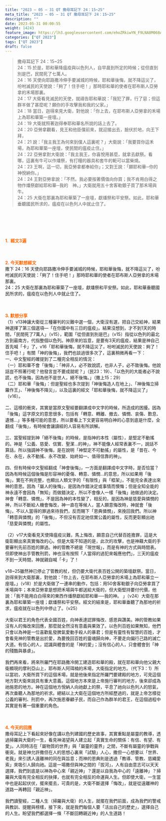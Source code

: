 ```yaml
---
title: "2023 – 05 – 31 QT 撒母耳記下 24：15~25"
meta_title: "2023 – 05 – 31 QT 撒母耳記下 24：15~25"
description: ""
date: 2023-05-31 00:00:55
weight: 14243
feature_image: https://lh3.googleusercontent.com/ehoZRkiwYN_F9LNA8M068AYxt73EavCZno-PD1cJRuf5BbSkQVUWr3gNEbt5kSs28Pb_Elg17kSrtf9ybWvojWoMV6I4tPM3vGRGDq6GkKkPdL2Gut4QAIw4-uykKUAtNiKgQKntvsU=w800
categories: ["QT 2023"]
tags: ["QT 2023"]
draft: false
---
```


<blockquote>撒母耳記下 24：15~25<br />
24：15 於是，耶和華降瘟疫與以色列人，自早晨到所定的時候；從但直到別是巴，民間死了七萬人。<br />
24：16 天使向耶路撒冷伸手要滅城的時候，耶和華後悔，就不降這災了，吩咐滅民的天使說：「夠了！住手吧！」那時耶和華的使者在耶布斯人亞勞拿的禾場那裏。<br />
24：17 大衛看見滅民的天使，就禱告耶和華說：「我犯了罪，行了惡；但這群羊做了甚麼呢？願你的手攻擊我和我的父家。」<br />
24：18 當日，迦得來見大衛，對他說：「你上去，在耶布斯人亞勞拿的禾場上為耶和華築一座壇。」<br />
24：19 大衛就照著迦得奉耶和華名所說的話上去了。<br />
24：20 亞勞拿觀看，見王和他臣僕前來，就迎接出去，臉伏於地，向王下拜，<br />
24：21 說：「我主我王為何來到僕人這裏呢？」大衛說：「我要買你這禾場，為耶和華築一座壇，使民間的瘟疫止住。」<br />
24：22 亞勞拿對大衛說：「我主我王，你喜悅用甚麼，就拿去獻祭。看哪，這裏有牛可以作燔祭，有打糧的器具和套牛的軛可以當柴燒。<br />
24：23 王啊，這一切，我亞勞拿都奉給你」；又對王說：「願耶和華─你的　神悅納你。」<br />
24：24 王對亞勞拿說：「不然。我必要按著價值向你買；我不肯用白得之物作燔祭獻給耶和華─我的　神。」大衛就用五十舍客勒銀子買了那禾場與牛。<br />
24：25 大衛在那裏為耶和華築了一座壇，獻燔祭和平安祭。如此，耶和華垂聽國民所求的，瘟疫在以色列人中就止住了。</blockquote><br />
&nbsp;<br />
<br />
&nbsp;<br />
<br />
<span style="color: #ff6600;"><strong>1.  經文3遍</strong></span><br />
<br />
&nbsp;<br />
<br />
<span style="color: #ff6600;"><strong>2. 今天默想經文<br />
</strong></span>撒下 24：16 天使向耶路撒冷伸手要滅城的時候，耶和華後悔，就不降這災了，吩咐滅民的天使說：「夠了！住手吧！」那時耶和華的使者在耶布斯人亞勞拿的禾場那裏。<br />
24：25 大衛在那裏為耶和華築了一座壇，獻燔祭和平安祭。如此，耶和華垂聽國民所求的，瘟疫在以色列人中就止住了。<br />
<br />
&nbsp;<br />
<br />
<strong><span style="color: #ff6600;">3. 默想分享<br />
</span></strong>（1）v13神讓大衛從三種審判的災難中選一個，大衛沒有選，把自己交給神，結果神選擇了第三個選項—「在你國中有三日的瘟疫」。結果沒想到，才不到1天的時間，「民間死了7萬人」（v15），範圍「從但直到別是巴」（v15）指從以色列的最北方到最南方，代指整個以色列。神原來的旨意，是要有3天的瘟疫，結果是神自己首先喊「卡」了，v16「耶和華後悔，就不降這災了，吩咐滅民的天使說：夠了！住手吧！」有關「神的後悔」，我們也談過很多次了，這裏稍微再看一下：<br />
一、中文聖經的確提到了二種完全相反的情況：<br />
（一）耶和華不會「後悔」：「神非人，必不致說謊，也非人子，必不致後悔。他說話豈不照著行呢？他發言豈不要成就呢？」（民23：19）、「以色列的大能者必不說謊，也不後悔，因為他不是世人，絕不後悔。」（撒上15：29）<br />
（二）耶和華「後悔」：但是聖經也多次提到「神後悔造人在地上」、「神後悔立掃羅作王」、「神後悔不降災」，以及這裏的經文「耶和華後悔，就不降這災了」（v16）。<br />
<br />
二、這樣的衝突，其實是當原文聖經要翻譯成中文字的時候，所造成的困擾。因為「後悔」這字原文的意思很多，包括有「轉意、轉離、撤去、憐憫、哀傷、歎息、遺憾…」等多種可能的意思，所以要看上下文更容易明白神的心意到底是什麼，全翻成「後悔」，有時候會讓讀經的人容易有所誤解。<br />
<br />
三、當聖經提到神「絕不後悔」的時候，是指神的本性（屬性），是堅定不動搖的。神是「公義、慈愛、信實、聖潔…的神」，神不能像人經常表裏不一，說話不算話，所以強調神不後悔，是在說明「神堅定不可動搖」的屬性，是「昔在、今在、永在，永不動搖、永不改變、始終如一、值得信靠的神」。<br />
<br />
四、但有時候中文聖經翻成「神會後悔」，一方面是翻譯成中文字時，是否恰當？因為有時候這個後悔是形容神的憂傷、轉意、憐憫…的意思，所以如果用「後悔」，實在不夠完整，也顯出人類文字的「有限性」與「框架」，不能完全表達出來神的意思。因為「屬人的後悔」，是因為作錯決定或事情而懊悔；但是全知全能的神永遠不會因為「無知」而做錯決定，所以不會像人一樣「後悔」祂做過的決定。神會「轉意、憐憫」，不是因為神的本性變了，相反的，是因為神是慈愛與憐憫的神，所以不斷給人機會悔改，神一直在等候人，當人願意悔改時，神就會「後悔」，不以人當得的罪過來待我們，反而賜下「恩典憐憫」，來挽回我們。所以神「轉意與憐憫」的「後悔」，不但沒有否定祂信實公義的屬性，反而更彰顯出祂「慈愛與憐憫」的屬性。<br />
<br />
（2）v17大衛看見天使降瘟疫災難，馬上悔改，願意自己代替百姓擔罪，這是大衛彰顯出來真實悔改的心。但是大衛不知道的是，此次的攻擊，也是神藉大衛的手要審判先前百姓的罪過。神的管教不總是「現世報」，而是有神的方式與時間表。但即使神出手管教刑罰，神也沒有按照「人當得的過犯來報應他們」，三天的瘟疫不到一天時間，神就親自喊「卡」了！<br />
<br />
v18~25雖然神已停止了管教的杖，但仍要大衛代表百姓公開的築壇獻祭。當日，迦得來到大衛那裏，對他說：「你上去，在耶布斯人亞勞拿的禾場上為耶和華立一座壇。」（v18）於是大衛做了一連串的動作，包括：用50舍客勒銀子向亞勞拿買了禾場與牛；本來亞勞拿是想把禾場與牛都送給大衛的，但大衛堅持要付代價，他說：「我不能用白白得來的東西作燔祭獻給耶和華──我的神。 」（v24）大衛在那裏為耶和華築一座壇；獻燔祭和平安祭。經文的結束是，耶和華垂聽了為那地的祈求，瘟疫就在以色列中停止了。（v25）<br />
<br />
大衛以君王的角色代表全國百姓，向神表達認罪悔改、感恩與讚美。神的管教如果沒有人的悔改來回應，那麼就全然沒有意義與果效了。以色列百姓如果無知，他們只會以為神是一位喜歡亂發脾氣愛動手殺人的暴君；但是有靈性有智慧的百姓，才會看見神的管教是出於愛，為要挽回百姓的靈魂歸向神，不要走向偏行己路的滅亡大道。有信心的人，認識與體會的是「神的愛」；沒有信心的人，只會體會到「神的殘酷與暴虐」。<br />
<br />
我們再來看，將來所羅門在耶路撒冷開工建造耶和華的殿，就在耶和華向他父親大衛顯現的摩利亞山上，耶布斯人阿珥楠的禾場，大衛指定的地方。（代下3：1）所以當初，大衛所買下的這個禾場，就是他後來指定所羅門要建殿的地方，可見這個地方對大衛來說具有重大意義。這個地方本來是上帝施行審判的地方，後來卻成為祂施恩的地方。神在這個地方悅納人向祂獻上的祭，平息了祂向以色列人的怒氣，再次垂聽人為那地的祈求。總結以上大衛在這個地方所經歷過的，就是上帝怎樣從公義的審判、刑罰中，再次施恩眷顧子民，而自己作為群羊的君王，在這個過程中其實是有著一個重要的角色。<br />
<br />
&nbsp;<br />
<br />
<strong style="font-size: inherit;"><span style="color: #ff6600;">4. 今天的回應<br />
</span></strong>撒母耳記上下看起來好像在講以色列建國的歷史故事，其實重點是屬靈的教導，透過掃羅與大衛的一生，看見神渴望與人建立起「真實生命的關係：有信、有望、有愛」。人同時活在「屬物質的世界」與「屬靈的靈界」之間，不斷有屬靈的爭戰與衝突。就是神允許撒但在人的思想心裏來「試驗」人心，撒但一心想要以「世界、老我」來引誘人遠離神的同在與旨意；而神的恩典則是透過「教導、管教、慈繩愛索」來吸引人歸向祂。這是一場撒但與神之間的「拔河」，人有自由意志可以天天選擇，我們到底是以神為中心來「親近神」？還是以自我為中心的「遠離神」？掃羅與大衛有完全相反的抉擇，也就有完全相反的命運與人生。但即使大衛，一生當中也是起起伏伏，擺來擺去，可貴的是，大衛不斷選擇「悔改」，就是從遠離神的道路一再轉回「親近神」。<br />
<br />
我們讀聖經，二種人生（掃羅與大衛）的人生，就擺在我們前面，成為我們的警戒與教訓、提醒與榜樣，接下來，就是我們每個人要「活出自己的歷史」，選擇自己的人生。盼望我們都選擇一條「不斷回轉親近神」的人生道路！<br />
<br />
<audio style="display: none;" controls="controls"></audio><br />
<br />
<audio style="display: none;" controls="controls"></audio><br />
<br />
<audio style="display: none;" controls="controls"></audio><br />
<br />
<audio style="display: none;" controls="controls"></audio><br />
<br />
<audio style="display: none;" controls="controls"></audio>
        